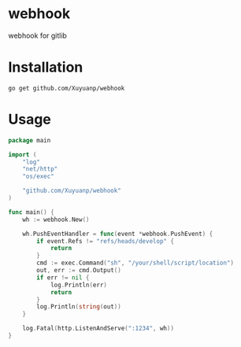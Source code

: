 # webhook
webhook for gitlib


# Installation

`go get github.com/Xuyuanp/webhook`

# Usage

```go
package main

import (
    "log"
    "net/http"
    "os/exec"

    "github.com/Xuyuanp/webhook"
)

func main() {
    wh := webhook.New()

    wh.PushEventHandler = func(event *webhook.PushEvent) {
        if event.Refs != "refs/heads/develop" {
            return
        }
        cmd := exec.Command("sh", "/your/shell/script/location")
        out, err := cmd.Output()
        if err != nil {
            log.Println(err)
            return
        }
        log.Println(string(out))
    }

    log.Fatal(http.ListenAndServe(":1234", wh))
}
```
